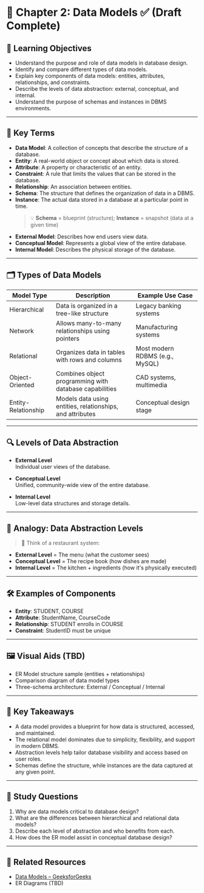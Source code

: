 # 📗 Chapter 2: Data Models ✅ (Draft Complete)

## 🎯 Learning Objectives

- Understand the purpose and role of data models in database design.
- Identify and compare different types of data models.
- Explain key components of data models: entities, attributes, relationships, and constraints.
- Describe the levels of data abstraction: external, conceptual, and internal.
- Understand the purpose of schemas and instances in DBMS environments.

---

## 🧾 Key Terms

- **Data Model**: A collection of concepts that describe the structure of a database.
- **Entity**: A real-world object or concept about which data is stored.
- **Attribute**: A property or characteristic of an entity.
- **Constraint**: A rule that limits the values that can be stored in the database.
- **Relationship**: An association between entities.
- **Schema**: The structure that defines the organization of data in a DBMS.  
- **Instance**: The actual data stored in a database at a particular point in time.  
  > 💡 **Schema** = blueprint (structure); **Instance** = snapshot (data at a given time)
- **External Model**: Describes how end users view data.
- **Conceptual Model**: Represents a global view of the entire database.
- **Internal Model**: Describes the physical storage of the database.

---

## 🗂 Types of Data Models

| Model Type        | Description                                                | Example Use Case                   |
|-------------------|------------------------------------------------------------|------------------------------------|
| Hierarchical       | Data is organized in a tree-like structure                | Legacy banking systems             |
| Network            | Allows many-to-many relationships using pointers          | Manufacturing systems              |
| Relational         | Organizes data in tables with rows and columns            | Most modern RDBMS (e.g., MySQL)    |
| Object-Oriented    | Combines object programming with database capabilities    | CAD systems, multimedia             |
| Entity-Relationship| Models data using entities, relationships, and attributes | Conceptual design stage            |

---

## 🔍 Levels of Data Abstraction

- **External Level**  
  Individual user views of the database.

- **Conceptual Level**  
  Unified, community-wide view of the entire database.

- **Internal Level**  
  Low-level data structures and storage details.

---

## 🧠 Analogy: Data Abstraction Levels

> 🧾 Think of a restaurant system:
- **External Level** = The menu (what the customer sees)
- **Conceptual Level** = The recipe book (how dishes are made)
- **Internal Level** = The kitchen + ingredients (how it's physically executed)

---

## 🛠 Examples of Components

- **Entity**: STUDENT, COURSE
- **Attribute**: StudentName, CourseCode
- **Relationship**: STUDENT enrolls in COURSE
- **Constraint**: StudentID must be unique

---

## 🖼️ Visual Aids (TBD)

- ER Model structure sample (entities + relationships)
- Comparison diagram of data model types
- Three-schema architecture: External / Conceptual / Internal

---

## 📌 Key Takeaways

- A data model provides a blueprint for how data is structured, accessed, and maintained.
- The relational model dominates due to simplicity, flexibility, and support in modern DBMS.
- Abstraction levels help tailor database visibility and access based on user roles.
- Schemas define the structure, while instances are the data captured at any given point.

---

## 🧠 Study Questions

1. Why are data models critical to database design?
2. What are the differences between hierarchical and relational data models?
3. Describe each level of abstraction and who benefits from each.
4. How does the ER model assist in conceptual database design?

---

## 🔗 Related Resources

- [Data Models – GeeksforGeeks](https://www.geeksforgeeks.org/data-models-in-dbms/)
- ER Diagrams (TBD)
